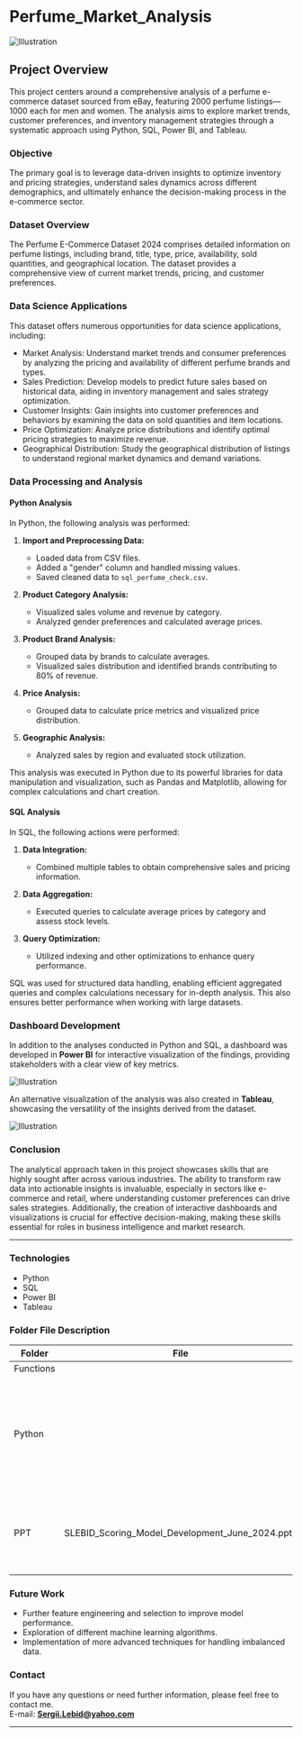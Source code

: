 # Perfume_Market_Analysis

![Illustration](back_picrure_perfume.jpg)

## Project Overview

This project centers around a comprehensive analysis of a perfume e-commerce dataset sourced from eBay, featuring 2000 perfume listings—1000 each for men and women. The analysis aims to explore market trends, customer preferences, and inventory management strategies through a systematic approach using Python, SQL, Power BI, and Tableau.

### Objective

The primary goal is to leverage data-driven insights to optimize inventory and pricing strategies, understand sales dynamics across different demographics, and ultimately enhance the decision-making process in the e-commerce sector.

### Dataset Overview

The Perfume E-Commerce Dataset 2024 comprises detailed information on perfume listings, including brand, title, type, price, availability, sold quantities, and geographical location. The dataset provides a comprehensive view of current market trends, pricing, and customer preferences.

### Data Science Applications

This dataset offers numerous opportunities for data science applications, including:

- Market Analysis: Understand market trends and consumer preferences by analyzing the pricing and availability of different perfume brands and types.
- Sales Prediction: Develop models to predict future sales based on historical data, aiding in inventory management and sales strategy optimization.
- Customer Insights: Gain insights into customer preferences and behaviors by examining the data on sold quantities and item locations.
- Price Optimization: Analyze price distributions and identify optimal pricing strategies to maximize revenue.
- Geographical Distribution: Study the geographical distribution of listings to understand regional market dynamics and demand variations.

### Data Processing and Analysis

#### Python Analysis

In Python, the following analysis was performed:

1. **Import and Preprocessing Data:**
   - Loaded data from CSV files.
   - Added a "gender" column and handled missing values.
   - Saved cleaned data to `sql_perfume_check.csv`.

2. **Product Category Analysis:**
   - Visualized sales volume and revenue by category.
   - Analyzed gender preferences and calculated average prices.

3. **Product Brand Analysis:**
   - Grouped data by brands to calculate averages.
   - Visualized sales distribution and identified brands contributing to 80% of revenue.

4. **Price Analysis:**
   - Grouped data to calculate price metrics and visualized price distribution.

5. **Geographic Analysis:**
   - Analyzed sales by region and evaluated stock utilization.

This analysis was executed in Python due to its powerful libraries for data manipulation and visualization, such as Pandas and Matplotlib, allowing for complex calculations and chart creation.

#### SQL Analysis

In SQL, the following actions were performed:

1. **Data Integration:**
   - Combined multiple tables to obtain comprehensive sales and pricing information.

2. **Data Aggregation:**
   - Executed queries to calculate average prices by category and assess stock levels.

3. **Query Optimization:**
   - Utilized indexing and other optimizations to enhance query performance.

SQL was used for structured data handling, enabling efficient aggregated queries and complex calculations necessary for in-depth analysis. This also ensures better performance when working with large datasets.

### Dashboard Development

In addition to the analyses conducted in Python and SQL, a dashboard was developed in **Power BI** for interactive visualization of the findings, providing stakeholders with a clear view of key metrics.

![Illustration](market_sales_PowerBI_screen.jpg)

An alternative visualization of the analysis was also created in **Tableau**, showcasing the versatility of the insights derived from the dataset.

![Illustration](market_sales_Tableau_screen1.jpg) 

### Conclusion

The analytical approach taken in this project showcases skills that are highly sought after across various industries. The ability to transform raw data into actionable insights is invaluable, especially in sectors like e-commerce and retail, where understanding customer preferences can drive sales strategies. Additionally, the creation of interactive dashboards and visualizations is crucial for effective decision-making, making these skills essential for roles in business intelligence and market research.

---

### Technologies

- Python
- SQL
- Power BI
- Tableau

### Folder File Description

| Folder | File | Description |
|-----------------|-----------------|-----------------|
| Functions |  | |
| Python | | Jupyter notebook - the process of cleaning, transforming, and analyzing the original data with visualizations |
| PPT | SLEBID_Scoring_Model_Development_June_2024.pptx | Project Presentation in PowerPoint Format [Presentation Slides](https://docs.google.com/presentation/d/178v7TiIdxXEeY77qPhUNx4hxJFgdtN40MWnh_xNDoOU/edit?usp=sharing). |

### Future Work

- Further feature engineering and selection to improve model performance.
- Exploration of different machine learning algorithms.
- Implementation of more advanced techniques for handling imbalanced data.

### Contact

If you have any questions or need further information, please feel free to contact me.  
E-mail: **Sergii.Lebid@yahoo.com**



---


